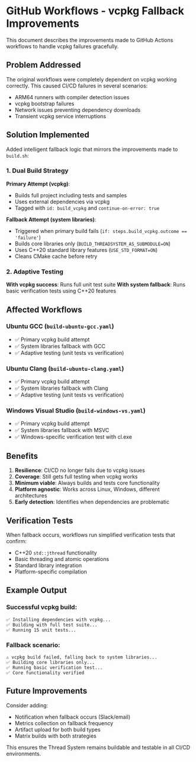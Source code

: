 # GitHub Workflows - vcpkg Fallback Improvements

This document describes the improvements made to GitHub Actions workflows to handle vcpkg failures gracefully.

## Problem Addressed

The original workflows were completely dependent on vcpkg working correctly. This caused CI/CD failures in several scenarios:
- ARM64 runners with compiler detection issues
- vcpkg bootstrap failures  
- Network issues preventing dependency downloads
- Transient vcpkg service interruptions

## Solution Implemented

Added intelligent fallback logic that mirrors the improvements made to `build.sh`:

### 1. Dual Build Strategy

**Primary Attempt (vcpkg)**:
- Builds full project including tests and samples
- Uses external dependencies via vcpkg
- Tagged with `id: build_vcpkg` and `continue-on-error: true`

**Fallback Attempt (system libraries)**:
- Triggered when primary build fails (`if: steps.build_vcpkg.outcome == 'failure'`)
- Builds core libraries only (`BUILD_THREADSYSTEM_AS_SUBMODULE=ON`)
- Uses C++20 standard library features (`USE_STD_FORMAT=ON`)
- Cleans CMake cache before retry

### 2. Adaptive Testing

**With vcpkg success**: Runs full unit test suite
**With system fallback**: Runs basic verification tests using C++20 features

## Affected Workflows

### Ubuntu GCC (`build-ubuntu-gcc.yaml`)
- ✅ Primary vcpkg build attempt
- ✅ System libraries fallback with GCC
- ✅ Adaptive testing (unit tests vs verification)

### Ubuntu Clang (`build-ubuntu-clang.yaml`) 
- ✅ Primary vcpkg build attempt
- ✅ System libraries fallback with Clang
- ✅ Adaptive testing (unit tests vs verification)

### Windows Visual Studio (`build-windows-vs.yaml`)
- ✅ Primary vcpkg build attempt  
- ✅ System libraries fallback with MSVC
- ✅ Windows-specific verification test with cl.exe

## Benefits

1. **Resilience**: CI/CD no longer fails due to vcpkg issues
2. **Coverage**: Still gets full testing when vcpkg works
3. **Minimum viable**: Always builds and tests core functionality
4. **Platform agnostic**: Works across Linux, Windows, different architectures
5. **Early detection**: Identifies when dependencies are problematic

## Verification Tests

When fallback occurs, workflows run simplified verification tests that confirm:
- C++20 `std::jthread` functionality
- Basic threading and atomic operations
- Standard library integration
- Platform-specific compilation

## Example Output

### Successful vcpkg build:
```
✅ Installing dependencies with vcpkg...
✅ Building with full test suite...
✅ Running 15 unit tests...
```

### Fallback scenario:
```
⚠️ vcpkg build failed, falling back to system libraries...
✅ Building core libraries only...
✅ Running basic verification test...
✅ Core functionality verified
```

## Future Improvements

Consider adding:
- Notification when fallback occurs (Slack/email)
- Metrics collection on fallback frequency
- Artifact upload for both build types
- Matrix builds with both strategies

This ensures the Thread System remains buildable and testable in all CI/CD environments.